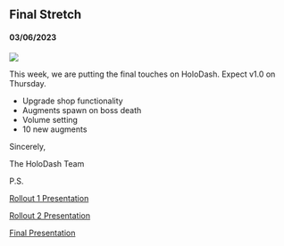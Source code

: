 ## Final Stretch

#### 03/06/2023

<img src="poster.png" className="post-img" />

This week, we are putting the final touches on HoloDash. Expect v1.0 on Thursday. 

- Upgrade shop functionality
- Augments spawn on boss death
- Volume setting
- 10 new augments

Sincerely,

The HoloDash Team

P.S.

[Rollout 1 Presentation](https://docs.google.com/presentation/d/1tq8dbxngM-BVnPK6fbwqFR8MB3SeCE9Fg9mKPZDI6m8/edit?usp=sharing)

[Rollout 2 Presentation](https://docs.google.com/presentation/d/1IhNnVbk19Wz8Mxf4ZBHYeViZDazV_r_wlwuMVmE6P5E/edit?usp=sharing)

[Final Presentation](https://docs.google.com/presentation/d/1j3ToKjxiJO1nOM3NcxWcgA5cA1Rho3WdvMmOeEQDA80/edit?usp=sharing)